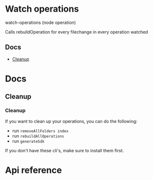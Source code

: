 # Watch operations

watch-operations (node operation)

Calls rebuildOperation for every filechange in every operation watched




## Docs

- [Cleanup](#cleanup)



# Docs

## Cleanup

### Cleanup

If you want to clean up your operations, you can do the following:

- run `removeAllFolders index`
- run `rebuildAllOperations`
- run `generateSdk`

If you don't have these cli's, make sure to install them first.


# Api reference

